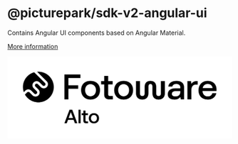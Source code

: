 # @picturepark/sdk-v2-angular-ui
Contains Angular UI components based on Angular Material.

[More information](https://github.com/Picturepark/Picturepark.SDK.TypeScript/blob/master/docs/picturepark-sdk-v2-angular/README.md)

![logo](https://raw.githubusercontent.com/Picturepark/Picturepark.SDK.TypeScript/master/assets/picturepark-logo.png)
